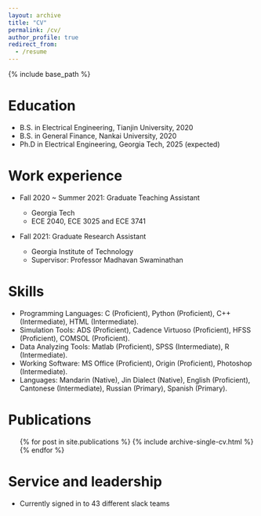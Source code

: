 ```yaml
---
layout: archive
title: "CV"
permalink: /cv/
author_profile: true
redirect_from:
  - /resume
---
```


{% include base_path %}

Education
======
* B.S. in Electrical Engineering, Tianjin University, 2020
* B.S. in General Finance, Nankai University, 2020
* Ph.D in Electrical Engineering, Georgia Tech, 2025 (expected)

Work experience
======
* Fall 2020 ~ Summer 2021: Graduate Teaching Assistant
  * Georgia Tech
  * ECE 2040, ECE 3025 and ECE 3741

* Fall 2021: Graduate Research Assistant
  * Georgia Institute of Technology
  * Supervisor: Professor Madhavan Swaminathan
  
Skills
======
* Programming Languages: C (Proficient), Python (Proficient), C++ (Intermediate), HTML (Intermediate).
* Simulation Tools: ADS (Proficient), Cadence Virtuoso (Proficient), HFSS (Proficient), COMSOL (Proficient).
* Data Analyzing Tools: Matlab (Proficient), SPSS (Intermediate), R (Intermediate).
* Working Software: MS Office (Proficient), Origin (Proficient), Photoshop (Intermediate).
* Languages: Mandarin (Native), Jin Dialect (Native), English (Proficient), Cantonese (Intermediate), Russian (Primary), Spanish (Primary).

Publications
======
  <ul>{% for post in site.publications %}
    {% include archive-single-cv.html %}
  {% endfor %}</ul>
    
Service and leadership
======
* Currently signed in to 43 different slack teams
